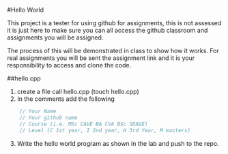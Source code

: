 #Hello World 

This project is a tester for using github for assignments, this is not assessed it is just here to make sure you can all access the github classroom and assignments you will be assigned.

The process of this will be demonstrated in class to show how it works. For real assignments you will be sent the assignment link and it is your responsibility to access and clone the code.

##hello.cpp

1. create a file call hello.cpp (touch hello.cpp)
2. In the comments add the following

```c++
	// Your Name
	// Your github name
	// Course (i.e. MSc CAVE BA CVA BSc SDAGE)
	// Level (C 1st year, I 2nd year, H 3rd Year, M masters)
``` 

3. Write the hello world program as shown in the lab and push to the repo.

